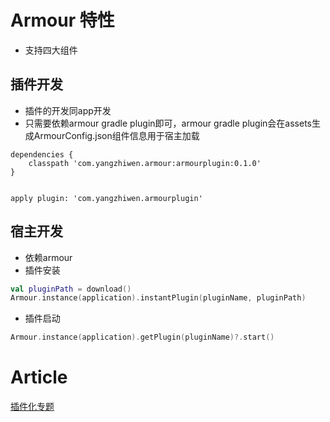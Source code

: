 # Armour 特性
- 支持四大组件

## 插件开发
- 插件的开发同app开发
- 只需要依赖armour gradle plugin即可，armour gradle plugin会在assets生成ArmourConfig.json组件信息用于宿主加载
```
dependencies {
    classpath 'com.yangzhiwen.armour:armourplugin:0.1.0'
}


apply plugin: 'com.yangzhiwen.armourplugin'
```

## 宿主开发
- 依赖armour
- 插件安装
```kotlin
val pluginPath = download()
Armour.instance(application).instantPlugin(pluginName, pluginPath)
```
- 插件启动
```kotlin
Armour.instance(application).getPlugin(pluginName)?.start()
```

# Article
[插件化专题](http://www.jianshu.com/c/f313e29e8ead)
